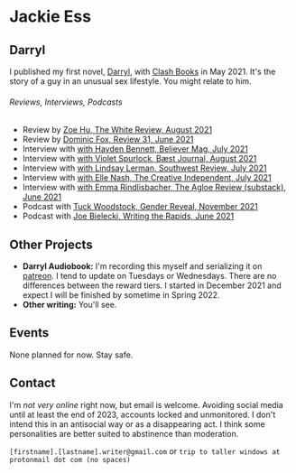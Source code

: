 # Jackie Ess


## Darryl
I published my first novel, [Darryl](https://bookshop.org/books/darryl/9781944866846), with [Clash Books](https://www.clashbooks.com/) in May 2021. It's the story of a guy in an unusual sex lifestyle. You might relate to him.

###### Reviews, Interviews, Podcasts
- Review by [Zoe Hu, The White Review, August 2021](https://www.thewhitereview.org/reviews/an-ecstasy-of-shame/)
- Review by [Dominic Fox, Review 31, June 2021](http://review31.co.uk/article/view/777/a-pair-of-ragged-claws) 
- Interview with [with Hayden Bennett, Believer Mag, July 2021](https://believermag.com/logger/an-interview-with-jackie-ess/)
- Interview with [with Violet Spurlock, Bæst Journal, August 2021](https://www.baestjournal.com/violet-spurlock-jackie-ess)
- Interview with [with Lindsay Lerman, Southwest Review, July 2021](http://southwestreview.com/one-has-to-take-care-in-handling-fire-a-conversation-with-jackie-ess/)
- Interview with [with Elle Nash, The Creative Independent, July 2021](https://thecreativeindependent.com/people/writer-jackie-ess-on-making-work-that-doesnt-fit-neatly-into-categories/)
- Interview with [with Emma Rindlisbacher, The Agloe Review (substack), June 2021](https://agloereview.substack.com/p/jackie-ess)
- Podcast with [Tuck Woodstock, Gender Reveal, November 2021](https://gender.libsyn.com/episode-104-jackie-ess)
- Podcast with [Joe Bielecki, Writing the Rapids, June 2021](http://www.noisemakerjoe.com/wtr/2021/6/30/getting-darryled-with-jackie-ess)

## Other Projects
- **Darryl Audiobook:** I'm recording this myself and serializing it on [patreon](https://www.patreon.com/jackie_ess). I tend to update on Tuesdays or Wednesdays. There are no differences between the reward tiers. I started in December 2021 and expect I will be finished by sometime in Spring 2022.
- **Other writing:** You'll see.

## Events
None planned for now. Stay safe.

## Contact
I'm *not very online* right now, but email is welcome. Avoiding social media until at least the end of 2023, accounts locked and unmonitored. I don't intend this in an antisocial way or as a disappearing act. I think some personalities are better suited to abstinence than moderation.

`[firstname].[lastname].writer@gmail.com` or `trip to taller windows at protonmail dot com (no spaces)`